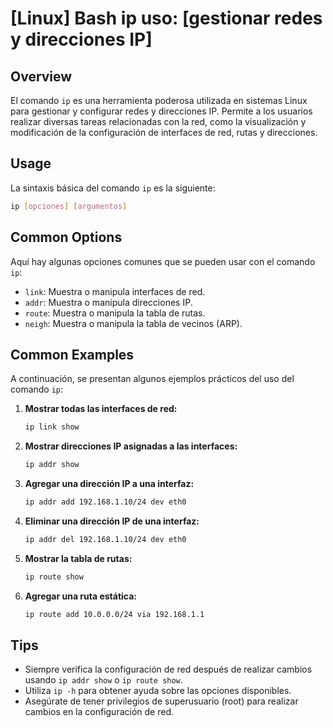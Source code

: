 # [Linux] Bash ip uso: [gestionar redes y direcciones IP]

## Overview
El comando `ip` es una herramienta poderosa utilizada en sistemas Linux para gestionar y configurar redes y direcciones IP. Permite a los usuarios realizar diversas tareas relacionadas con la red, como la visualización y modificación de la configuración de interfaces de red, rutas y direcciones.

## Usage
La sintaxis básica del comando `ip` es la siguiente:

```bash
ip [opciones] [argumentos]
```

## Common Options
Aquí hay algunas opciones comunes que se pueden usar con el comando `ip`:

- `link`: Muestra o manipula interfaces de red.
- `addr`: Muestra o manipula direcciones IP.
- `route`: Muestra o manipula la tabla de rutas.
- `neigh`: Muestra o manipula la tabla de vecinos (ARP).

## Common Examples
A continuación, se presentan algunos ejemplos prácticos del uso del comando `ip`:

1. **Mostrar todas las interfaces de red:**
   ```bash
   ip link show
   ```

2. **Mostrar direcciones IP asignadas a las interfaces:**
   ```bash
   ip addr show
   ```

3. **Agregar una dirección IP a una interfaz:**
   ```bash
   ip addr add 192.168.1.10/24 dev eth0
   ```

4. **Eliminar una dirección IP de una interfaz:**
   ```bash
   ip addr del 192.168.1.10/24 dev eth0
   ```

5. **Mostrar la tabla de rutas:**
   ```bash
   ip route show
   ```

6. **Agregar una ruta estática:**
   ```bash
   ip route add 10.0.0.0/24 via 192.168.1.1
   ```

## Tips
- Siempre verifica la configuración de red después de realizar cambios usando `ip addr show` o `ip route show`.
- Utiliza `ip -h` para obtener ayuda sobre las opciones disponibles.
- Asegúrate de tener privilegios de superusuario (root) para realizar cambios en la configuración de red.
